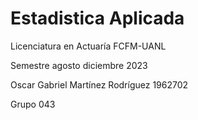 # Estadistica Aplicada

Licenciatura en Actuaría FCFM-UANL

Semestre agosto diciembre 2023

Oscar Gabriel Martínez Rodríguez 1962702

Grupo 043
